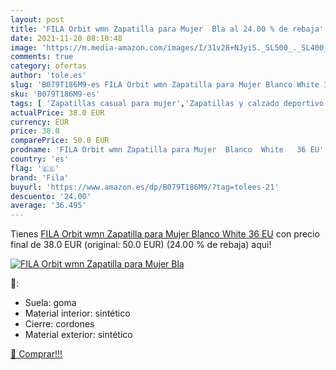 ```yaml
---
layout: post
title: 'FILA Orbit wmn Zapatilla para Mujer  Bla al 24.00 % de rebaja'
date: 2021-11-20 08:10:48
image: 'https://m.media-amazon.com/images/I/31v28+NJyiS._SL500_._SL400_.jpg'
comments: true
category: ofertas
author: 'tole.es'
slug: 'B079T186M9-es FILA Orbit wmn Zapatilla para Mujer Blanco White 36 EU'
sku: 'B079T186M9-es'
tags: [ 'Zapatillas casual para mujer','Zapatillas y calzado deportivo para mujer','Zapatos','Zapatos para mujer','Zapatos y complementos','fila','zapatilla', ]
actualPrice: 38.0 EUR
currency: EUR
price: 38.0
comparePrice: 50.0 EUR
prodname: 'FILA Orbit wmn Zapatilla para Mujer  Blanco  White   36 EU'
country: 'es'
flag: '🇪🇸'
brand: 'Fila'
buyurl: 'https://www.amazon.es/dp/B079T186M9/?tag=tolees-21'
descuento: '24.00'
average: '36.495'
---
```


Tienes [FILA Orbit wmn Zapatilla para Mujer  Blanco  White   36 EU](https://www.amazon.es/dp/B079T186M9/?tag=tolees-21) con precio final de  38.0 EUR (original: 50.0 EUR) (24.00 %  de rebaja) aqui!

[![FILA Orbit wmn Zapatilla para Mujer  Bla](https://m.media-amazon.com/images/I/31v28+NJyiS._SL500_._SL400_.jpg)](https://www.amazon.es/dp/B079T186M9/?tag=tolees-21)

🔎:

- Suela: goma
- Material interior: sintético
- Cierre: cordones
- Material exterior: sintético

[🛒 Comprar!!!](https://www.amazon.es/dp/B079T186M9/?tag=tolees-21)
